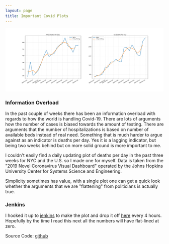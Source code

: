 ```yaml
---
layout: page
title: Important Covid Plots
---
```


![Deaths Per Day](/assets/2020_04_16/deaths_per_day.png)

### Information Overload

In the past couple of weeks there has been an information overload with regards to how the world is handling Covid-19.
There are lots of arguments how the number of cases is biased towards the amount of testing.
There are arguments that the number of hospitalizations is based on number of available beds instead of real need.
Something that is much harder to argue against as an indicator is deaths per day.
Yes it is a lagging indicator, but being two weeks behind but on more solid ground is more important to me.

I couldn't easily find a daily updating plot of deaths per day in the past three weeks for NYC and the U.S. so I made one for myself.
Data is taken from the "2019 Novel Coronavirus Visual Dashboard" operated by the Johns Hopkins University Center for Systems Science and Engineering.

Simplicity sometimes has value, with a single plot one can get a quick look whether the arguments that we are "flattening" from politicians is actually true.

### Jenkins

I hooked it up to [jenkins](https://jenkins.io/) to make the plot and drop it off [here](https://karlleswing.com/misc/deaths_per_day.png) every 4 hours.
Hopefully by the time I read this next all the numbers will have flat-lined at zero.

Source Code: [github](https://github.com/lilleswing/covid_plots)
